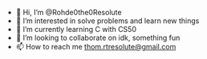 - 👋 Hi, I’m @Rohde0the0Resolute
- 👀 I’m interested in solve problems and learn new things
- 🌱 I’m currently learning C with CS50
- 💞️ I’m looking to collaborate on idk, something fun
- 📫 How to reach me thom.rtresolute@gmail.com
